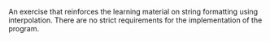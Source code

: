 An exercise that reinforces the learning material on string formatting using interpolation. There are no strict requirements for the implementation of the program.
